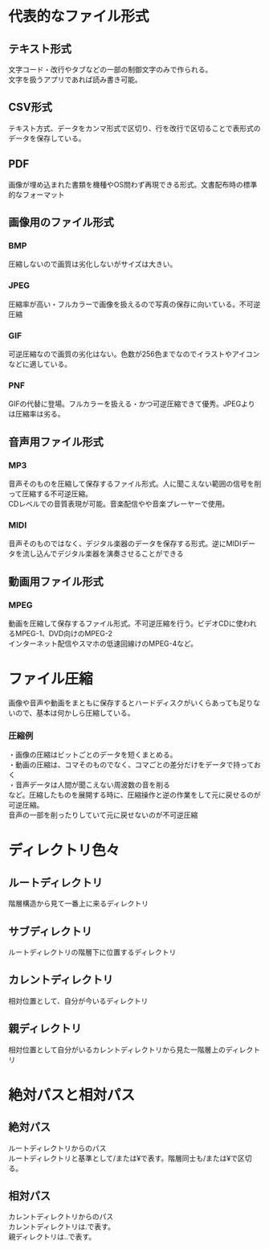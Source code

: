 <h1>代表的なファイル形式</h1>
<h2>テキスト形式</h2>
文字コード・改行やタブなどの一部の制御文字のみで作られる。<br>
文字を扱うアプリであれば読み書き可能。<br>
<h2>CSV形式</h2>
テキスト方式、データをカンマ形式で区切り、行を改行で区切ることで表形式のデータを保存している。<br>
<h2>PDF</h2>
画像が埋め込まれた書類を機種やOS問わず再現できる形式。文書配布時の標準的なフォーマット<br>
<h2>画像用のファイル形式</h2>
<h3>BMP</h3>
圧縮しないので画質は劣化しないがサイズは大きい。<br>
<h3>JPEG</h3>
圧縮率が高い・フルカラーで画像を扱えるので写真の保存に向いている。不可逆圧縮<br>
<h3>GIF</h3>
可逆圧縮なので画質の劣化はない。色数が256色までなのでイラストやアイコンなどに適している。<br>
<h3>PNF</h3>
GIFの代替に登場。フルカラーを扱える・かつ可逆圧縮できて優秀。JPEGよりは圧縮率は劣る。<br>
<h2>音声用ファイル形式</h2>
<h3>MP3</h3>
音声そのものを圧縮して保存するファイル形式。人に聞こえない範囲の信号を削って圧縮する不可逆圧縮。<br>
CDレベルでの音質表現が可能。音楽配信やや音楽プレーヤーで使用。<br>
<h3>MIDI</h3>
音声そのものではなく、デジタル楽器のデータを保存する形式。逆にMIDIデータを流し込んでデジタル楽器を演奏させることができる
<h2>動画用ファイル形式</h2>
<h3>MPEG</h3>
動画を圧縮して保存するファイル形式。不可逆圧縮を行う。ビデオCDに使われるMPEG-1、DVD向けのMPEG-2<br>
インターネット配信やスマホの低速回線けのMPEG-4など。
<h1>ファイル圧縮</h1>
画像や音声や動画をまともに保存するとハードディスクがいくらあっても足りないので、基本は何かしら圧縮している。<br>
<h3>圧縮例</h3>
・画像の圧縮はビットごとのデータを短くまとめる。<br>
・動画の圧縮は、コマそのものでなく、コマごとの差分だけをデータで持っておく<br>
・音声データは人間が聞こえない周波数の音を削る<br>
など。圧縮したものを展開する時に、圧縮操作と逆の作業をして元に戻せるのが可逆圧縮。<br>
音声の一部を削ったりしていて元に戻せないのが不可逆圧縮<br>
<h1>ディレクトリ色々</h1>
<h2>ルートディレクトリ</h2>
階層構造から見て一番上に来るディレクトリ
<h2>サブディレクトリ</h2>
ルートディレクトリの階層下に位置するディレクトリ
<h2>カレントディレクトリ</h2>
相対位置として、自分が今いるディレクトリ
<h2>親ディレクトリ</h2>
相対位置として自分がいるカレントディレクトリから見た一階層上のディレクトリ
<h1>絶対パスと相対パス</h1>
<h2>絶対パス</h2>
ルートディレクトリからのパス<br>
ルートディレクトリと基準として/または¥で表す。階層同士も/または¥で区切る。
<h2>相対パス</h2>
カレントディレクトリからのパス<br>
カレントディレクトリは.で表す。<br>
親ディレクトリは..で表す。
